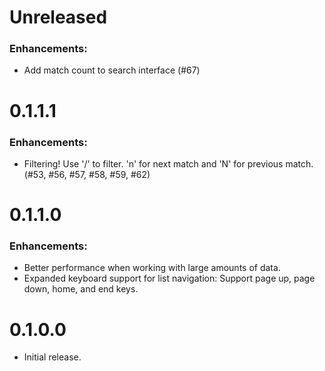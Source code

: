 # Unreleased

### Enhancements:

- Add match count to search interface (#67)

# 0.1.1.1

### Enhancements:

- Filtering! Use '/' to filter. 'n' for next match and 'N' for previous match. (#53, #56, #57, #58, #59, #62)

# 0.1.1.0

### Enhancements:

- Better performance when working with large amounts of data.
- Expanded keyboard support for list navigation:
  Support page up, page down, home, and end keys.

# 0.1.0.0

- Initial release.
